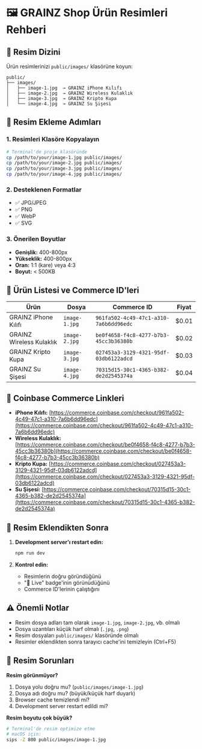 # 🖼️ GRAINZ Shop Ürün Resimleri Rehberi

## 📁 Resim Dizini

Ürün resimlerinizi `public/images/` klasörüne koyun:

```
public/
├── images/
│   ├── image-1.jpg  → GRAINZ iPhone Kılıfı
│   ├── image-2.jpg  → GRAINZ Wireless Kulaklık  
│   ├── image-3.jpg  → GRAINZ Kripto Kupa
│   └── image-4.jpg  → GRAINZ Su Şişesi
```

## 🔄 Resim Ekleme Adımları

### 1. Resimleri Klasöre Kopyalayın
```bash
# Terminal'de proje klasöründe
cp /path/to/your/image-1.jpg public/images/
cp /path/to/your/image-2.jpg public/images/
cp /path/to/your/image-3.jpg public/images/
cp /path/to/your/image-4.jpg public/images/
```

### 2. Desteklenen Formatlar
- ✅ JPG/JPEG
- ✅ PNG  
- ✅ WebP
- ✅ SVG

### 3. Önerilen Boyutlar
- **Genişlik:** 400-800px
- **Yükseklik:** 400-800px
- **Oran:** 1:1 (kare) veya 4:3
- **Boyut:** < 500KB

## 📝 Ürün Listesi ve Commerce ID'leri

| Ürün | Dosya | Commerce ID | Fiyat |
|------|-------|-------------|-------|
| GRAINZ iPhone Kılıfı | `image-1.jpg` | `961fa502-4c49-47c1-a310-7a6b6dd96edc` | $0.01 |
| GRAINZ Wireless Kulaklık | `image-2.jpg` | `be0f4658-f4c8-4277-b7b3-45cc3b36380b` | $0.02 |
| GRAINZ Kripto Kupa | `image-3.jpg` | `027453a3-3129-4321-95df-03db6122adcd` | $0.03 |
| GRAINZ Su Şişesi | `image-4.jpg` | `70315d15-30c1-4365-b382-de2d2545374a` | $0.04 |

## 🔗 Coinbase Commerce Linkleri

- **iPhone Kılıfı:** [https://commerce.coinbase.com/checkout/961fa502-4c49-47c1-a310-7a6b6dd96edc](https://commerce.coinbase.com/checkout/961fa502-4c49-47c1-a310-7a6b6dd96edc)
- **Wireless Kulaklık:** [https://commerce.coinbase.com/checkout/be0f4658-f4c8-4277-b7b3-45cc3b36380b](https://commerce.coinbase.com/checkout/be0f4658-f4c8-4277-b7b3-45cc3b36380b)
- **Kripto Kupa:** [https://commerce.coinbase.com/checkout/027453a3-3129-4321-95df-03db6122adcd](https://commerce.coinbase.com/checkout/027453a3-3129-4321-95df-03db6122adcd)
- **Su Şişesi:** [https://commerce.coinbase.com/checkout/70315d15-30c1-4365-b382-de2d2545374a](https://commerce.coinbase.com/checkout/70315d15-30c1-4365-b382-de2d2545374a)

## 🚀 Resim Eklendikten Sonra

1. **Development server'ı restart edin:**
   ```bash
   npm run dev
   ```

2. **Kontrol edin:**
   - Resimlerin doğru göründüğünü
   - "💎 Live" badge'inin görünüdüğünü
   - Commerce ID'lerinin çalıştığını

## ⚠️ Önemli Notlar

- Resim dosya adları tam olarak `image-1.jpg`, `image-2.jpg`, vb. olmalı
- Dosya uzantıları küçük harf olmalı (`.jpg`, `.png`)
- Resim dosyaları `public/images/` klasöründe olmalı
- Resimler eklendikten sonra tarayıcı cache'ini temizleyin (Ctrl+F5)

## 🔧 Resim Sorunları

**Resim görünmüyor?**
1. Dosya yolu doğru mu? (`public/images/image-1.jpg`)
2. Dosya adı doğru mu? (büyük/küçük harf duyarlı)
3. Browser cache temizlendi mi?
4. Development server restart edildi mi?

**Resim boyutu çok büyük?**
```bash
# Terminal'de resim optimize etme
# macOS için:
sips -Z 800 public/images/image-1.jpg
```
